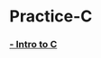 # Practice-C

### [- Intro to C](https://github.com/ashirwadsangwan/Practice-C/tree/master/Basics)

